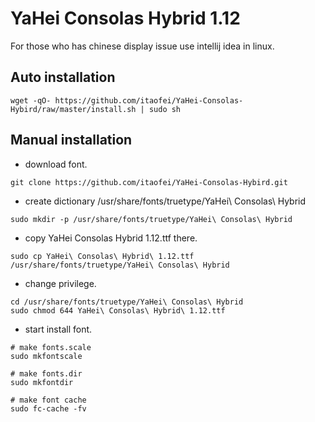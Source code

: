 # YaHei Consolas Hybrid 1.12
For those who has chinese display issue use intellij idea in linux. 

## Auto installation

```
wget -qO- https://github.com/itaofei/YaHei-Consolas-Hybird/raw/master/install.sh | sudo sh
```

## Manual installation
+ download font.
```
git clone https://github.com/itaofei/YaHei-Consolas-Hybird.git
```

+ create dictionary /usr/share/fonts/truetype/YaHei\ Consolas\ Hybrid
```
sudo mkdir -p /usr/share/fonts/truetype/YaHei\ Consolas\ Hybrid
```

+ copy YaHei Consolas Hybrid 1.12.ttf there.
```
sudo cp YaHei\ Consolas\ Hybrid\ 1.12.ttf /usr/share/fonts/truetype/YaHei\ Consolas\ Hybrid
```

+ change privilege.
```
cd /usr/share/fonts/truetype/YaHei\ Consolas\ Hybrid
sudo chmod 644 YaHei\ Consolas\ Hybrid\ 1.12.ttf
```

+ start install font.
```
# make fonts.scale
sudo mkfontscale

# make fonts.dir
sudo mkfontdir

# make font cache
sudo fc-cache -fv
```

